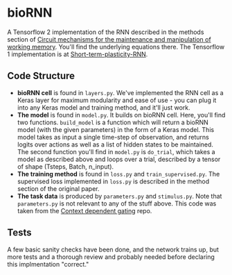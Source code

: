# bioRNN

A Tensorflow 2 implementation of the RNN described in the methods section of [Circuit mechanisms for the maintenance and manipulation of working memory](https://www.nature.com/articles/s41593-019-0414-3). You'll find the underlying equations there. The Tensorflow 1 implementation is at [Short-term-plasticity-RNN](https://github.com/freedmanlab/Short-term-plasticity-RNN). 

## Code Structure

- **bioRNN cell** is found in `layers.py`. We've implemented the RNN cell as a Keras layer for maximum modularity and ease of use - you can plug it into any Keras model and training method, and it'll just work. 
- **The model** is found in `model.py`. It builds on bioRNN cell. Here, you'll find two functions. `build_model` is a function which will return a bioRNN model (with the given parameters) in the form of a Keras model. This model takes as input a single time-step of observation, and returns logits over actions as well as a list of hidden states to be maintained. The second function you'll find in `model.py` is `do_trial`, which takes a model as described above and loops over a trial, described by a tensor of shape (Tsteps, Batch, n_input).
- **The training method** is found in `loss.py` and `train_supervised.py`. The supervised loss implemented in `loss.py` is described in the method section of the original paper.
- **The task data** is produced by `parameters.py` and `stimulus.py`. Note that `parameters.py` is not relevant to any of the stuff above. This code was taken from the [Context dependent gating](https://github.com/freedmanlab/Context-Dependent-Gating) repo. 

## Tests

A few basic sanity checks have been done, and the network trains up, but more tests and a thorough review and probably needed before declaring this implmentation "correct."
